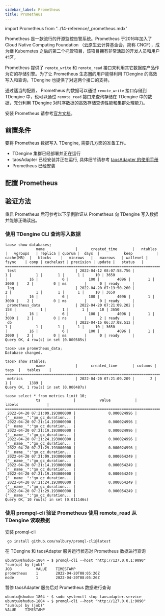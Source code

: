 ```yaml
---
sidebar_label: Prometheus
title: Prometheus 
---
```


import Prometheus from "../14-reference/_prometheus.mdx"

Prometheus 是一款流行的开源监控告警系统。Prometheus 于2016年加入了 Cloud Native Computing Foundation （云原生云计算基金会，简称 CNCF），成为继 Kubernetes 之后的第二个托管项目，该项目拥有非常活跃的开发人员和用户社区。

Prometheus 提供了 `remote_write` 和 `remote_read` 接口来利用其它数据库产品作为它的存储引擎。为了让 Prometheus 生态圈的用户能够利用 TDengine 的高效写入和查询，TDengine 也提供了对这两个接口的支持。

通过适当的配置， Prometheus 的数据可以通过 `remote_write` 接口存储到 TDengine 中，也可以通过 `remote_read` 接口来查询存储在 TDengine 中的数据，充分利用 TDengine 对时序数据的高效存储查询性能和集群处理能力。

安装 Prometheus 请参考[官方文档](https://prometheus.io/docs/prometheus/latest/installation/)。

## 前置条件

要将 Prometheus 数据写入 TDengine, 需要几方面的准备工作。
- TDengine 集群已经部署并正在运行
- taosAdapter 已经安装并正在运行, 具体细节请参考 [taosAdapter 的使用手册](/reference/taosadapter)
- Prometheus 已经安装

## 配置 Prometheus
<Prometheus />


## 验证方法

重启 Prometheus 后可参考以下示例验证从 Prometheus 向 TDengine 写入数据并能够正确读出。

### 使用 TDengine CLI 查询写入数据
```
taos> show databases;
              name              |      created_time       |   ntables   |   vgroups   | replica | quorum |  days  |           keep           |  cache(MB)  |   blocks    |   minrows   |   maxrows   | wallevel |    fsync    | comp | cachelast | precision | update |   status   |
====================================================================================================================================================================================================================================================================================
 test                           | 2022-04-12 08:07:58.756 |           1 |           1 |       1 |      1 |     10 | 3650                     |          16 |           6 |         100 |        4096 |        1 |        3000 |    2 |         0 | ms        |      0 | ready      |
 log                            | 2022-04-20 07:19:50.260 |           2 |           1 |       1 |      1 |     10 | 3650                     |          16 |           6 |         100 |        4096 |        1 |        3000 |    2 |         0 | ms        |      0 | ready      |
 prometheus_data                | 2022-04-20 07:21:09.202 |         158 |           1 |       1 |      1 |     10 | 3650                     |          16 |           6 |         100 |        4096 |        1 |        3000 |    2 |         0 | ns        |      2 | ready      |
 db                             | 2022-04-15 06:37:08.512 |           1 |           1 |       1 |      1 |     10 | 3650                     |          16 |           6 |         100 |        4096 |        1 |        3000 |    2 |         0 | ms        |      0 | ready      |
Query OK, 4 row(s) in set (0.000585s)

taos> use prometheus_data;
Database changed.

taos> show stables;
              name              |      created_time       | columns |  tags  |   tables    |
============================================================================================
 metrics                        | 2022-04-20 07:21:09.209 |       2 |      1 |        1389 |
Query OK, 1 row(s) in set (0.000487s)

taos> select * from metrics limit 10;
              ts               |           value           |             labels             |
=============================================================================================
 2022-04-20 07:21:09.193000000 |               0.000024996 | {"__name__":"go_gc_duration... |
 2022-04-20 07:21:14.193000000 |               0.000024996 | {"__name__":"go_gc_duration... |
 2022-04-20 07:21:19.193000000 |               0.000024996 | {"__name__":"go_gc_duration... |
 2022-04-20 07:21:24.193000000 |               0.000024996 | {"__name__":"go_gc_duration... |
 2022-04-20 07:21:29.193000000 |               0.000024996 | {"__name__":"go_gc_duration... |
 2022-04-20 07:21:09.193000000 |               0.000054249 | {"__name__":"go_gc_duration... |
 2022-04-20 07:21:14.193000000 |               0.000054249 | {"__name__":"go_gc_duration... |
 2022-04-20 07:21:19.193000000 |               0.000054249 | {"__name__":"go_gc_duration... |
 2022-04-20 07:21:24.193000000 |               0.000054249 | {"__name__":"go_gc_duration... |
 2022-04-20 07:21:29.193000000 |               0.000054249 | {"__name__":"go_gc_duration... |
Query OK, 10 row(s) in set (0.011146s)
```

### 使用 prompql-cli 验证 Prometheus 使用 remote_read 从 TDengine 读取数据

安装 promql-cli

```
 go install github.com/nalbury/promql-cli@latest
```

在 TDengine 和 taosAdapter 服务运行状态对 Prometheus 数据进行查询

```
ubuntu@shuduo-1804 ~ $ promql-cli --host "http://127.0.0.1:9090" "sum(up) by (job)"
JOB           VALUE    TIMESTAMP
prometheus    1        2022-04-20T08:05:26Z
node          1        2022-04-20T08:05:26Z
```

暂停 taosAdapter 服务后对 Prometheus 数据进行查询

```
ubuntu@shuduo-1804 ~ $ sudo systemctl stop taosadapter.service
ubuntu@shuduo-1804 ~ $ promql-cli --host "http://127.0.0.1:9090" "sum(up) by (job)"
VALUE    TIMESTAMP

```


